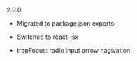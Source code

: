 2.9.0

- Migrated to package.json exports
- Switched to react-jsx

- trapFocus: radio input arrow nagivation
